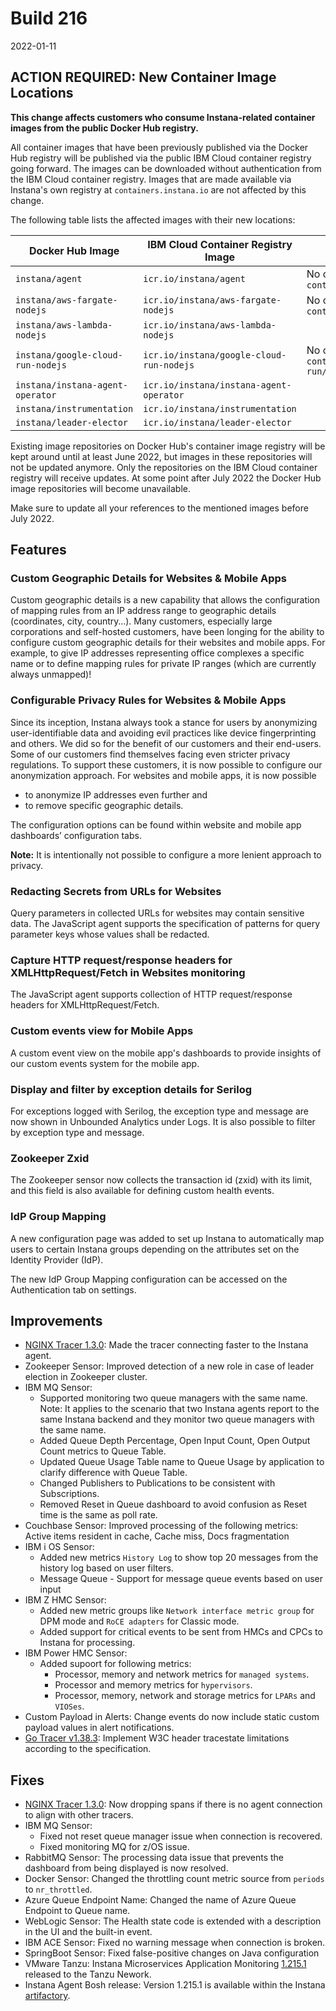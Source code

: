# Build 216

2022-01-11

## ACTION REQUIRED: New Container Image Locations

**This change affects customers who consume Instana-related container images from the public Docker Hub registry.**

All container images that have been previously published via the Docker Hub registry will be published via the public IBM Cloud container registry going forward. The images can be downloaded without authentication from the IBM Cloud container registry. Images that are made available via Instana's own registry at `containers.instana.io` are not affected by this change.

The following table lists the affected images with their new locations:

| Docker Hub Image                   | IBM Cloud Container Registry Image           | Note |
| ---------------------------------- | -------------------------------------------- | ---- |
| `instana/agent`                    | `icr.io/instana/agent`                       | No change for `containers.instana.io/instana/release/agent/*` |
| `instana/aws-fargate-nodejs`       | `icr.io/instana/aws-fargate-nodejs`          | No change for `containers.instana.io/instana/release/aws/fargate/nodejs` |
| `instana/aws-lambda-nodejs`        | `icr.io/instana/aws-lambda-nodejs`           | |
| `instana/google-cloud-run-nodejs`  | `icr.io/instana/google-cloud-run-nodejs`     | No change for `containers.instana.io/instana/release/google/cloud-run/nodejs` |
| `instana/instana-agent-operator`   | `icr.io/instana/instana-agent-operator`      | |
| `instana/instrumentation`          | `icr.io/instana/instrumentation`             | |
| `instana/leader-elector`           | `icr.io/instana/leader-elector`              | |

Existing image repositories on Docker Hub's container image registry will be kept around until at least June 2022, but images in these repositories will not be updated anymore. Only the repositories on the IBM Cloud container registry will receive updates. At some point after July 2022 the Docker Hub image repositories will become unavailable.

Make sure to update all your references to the mentioned images before July 2022.

## Features

### Custom Geographic Details for Websites & Mobile Apps

Custom geographic details is a new capability that allows the configuration of mapping rules from an IP address range to geographic details (coordinates, city, country…). Many customers, especially large corporations and self-hosted customers, have been longing for the ability to configure custom geographic details for their websites and mobile apps. For example, to give IP addresses representing office complexes a specific name or to define mapping rules for private IP ranges (which are currently always unmapped)!

### Configurable Privacy Rules for Websites & Mobile Apps

Since its inception, Instana always took a stance for users by anonymizing user-identifiable data and avoiding evil practices like device fingerprinting and others. We did so for the benefit of our customers and their end-users. Some of our customers find themselves facing even stricter privacy regulations. To support these customers, it is now possible to configure our anonymization approach. For websites and mobile apps, it is now possible

-	to anonymize IP addresses even further and
-	to remove specific geographic details.

The configuration options can be found within website and mobile app dashboards’ configuration tabs.

**Note:** It is intentionally not possible to configure a more lenient approach to privacy.

### Redacting Secrets from URLs for Websites
Query parameters in collected URLs for websites may contain sensitive data. The JavaScript agent supports the specification of patterns for query parameter keys whose values shall be redacted.

### Capture HTTP request/response headers for XMLHttpRequest/Fetch in Websites monitoring
The JavaScript agent supports collection of HTTP request/response headers for XMLHttpRequest/Fetch.

### Custom events view for Mobile Apps
A custom event view on the mobile app's dashboards to provide insights of our custom events system for the mobile app.

### Display and filter by exception details for Serilog

For exceptions logged with Serilog, the exception type and message are now shown in Unbounded Analytics under Logs.
It is also possible to filter by exception type and message.

### Zookeeper Zxid

The Zookeeper sensor now collects the transaction id (zxid) with its limit, and this field is also available for defining custom health events.

### IdP Group Mapping

A new configuration page was added to set up Instana to automatically map users to certain Instana groups depending on the attributes set on the Identity Provider (IdP).

The new IdP Group Mapping configuration can be accessed on the Authentication tab on settings.

## Improvements

* [NGINX Tracer 1.3.0](https://github.com/instana/nginx-tracing/tree/1.3.0#130-2021-12-09): Made the tracer connecting faster to the Instana agent.
* Zookeeper Sensor: Improved detection of a new role in case of leader election in Zookeeper cluster.
* IBM MQ Sensor:
  - Supported monitoring two queue managers with the same name.
    Note: It applies to the scenario that two Instana agents report to the same Instana backend and they monitor two queue managers with the same name.
  - Added Queue Depth Percentage, Open Input Count, Open Output Count metrics to Queue Table.
  - Updated Queue Usage Table name to Queue Usage by application to clarify difference with Queue Table.
  - Changed Publishers to Publications to be consistent with Subscriptions.
  - Removed Reset in Queue dashboard to avoid confusion as Reset time is the same as poll rate.
* Couchbase Sensor: Improved processing of the following metrics: Active items resident in cache, Cache miss, Docs fragmentation
* IBM i OS Sensor:
  - Added new metrics `History Log` to show top 20 messages from the history log based on user filters.
  - Message Queue - Support for message queue events based on user input
* IBM Z HMC Sensor:
  - Added new metric groups like `Network interface metric group` for DPM mode and `RoCE adapters` for Classic mode.
  - Added support for critical events to be sent from HMCs and CPCs to Instana for processing.
* IBM Power HMC Sensor:
  - Added supoort for following metrics:
    - Processor, memory and network metrics for `managed systems`.
    - Processor and memory metrics for `hypervisors`.
    - Processor, memory, network and storage metrics for `LPARs` and `VIOSes`.
* Custom Payload in Alerts: Change events do now include static custom payload values in alert notifications.
* [Go Tracer v1.38.3](https://github.com/instana/go-sensor/releases/tag/v1.38.3): Implement W3C header tracestate limitations according to the specification.

## Fixes

* [NGINX Tracer 1.3.0](https://github.com/instana/nginx-tracing/tree/1.3.0#130-2021-12-09): Now dropping spans if there is no agent connection to align with other tracers.
* IBM MQ Sensor:
  - Fixed not reset queue manager issue when connection is recovered.
  - Fixed monitoring MQ for z/OS issue.
* RabbitMQ Sensor: The processing data issue that prevents the dashboard from being displayed is now resolved.
* Docker Sensor: Changed the throttling count metric source from `periods` to `nr_throttled`.
* Azure Queue Endpoint Name: Changed the name of Azure Queue Endpoint to Queue name.
* WebLogic Sensor: The Health state code is extended with a description in the UI and the built-in event.
* IBM ACE Sensor: Fixed no warning message when connection is broken.
* SpringBoot Sensor: Fixed false-positive changes on Java configuration
* VMware Tanzu: Instana Microservices Application Monitoring [1.215.1](https://network.pivotal.io/products/instana-microservices-application-monitoring) released to the Tanzu Nework.
* Instana Agent Bosh release: Version 1.215.1 is available within the Instana [artifactory](https://artifact-public.instana.io/artifactory/shared/com/instana/bosh/).
